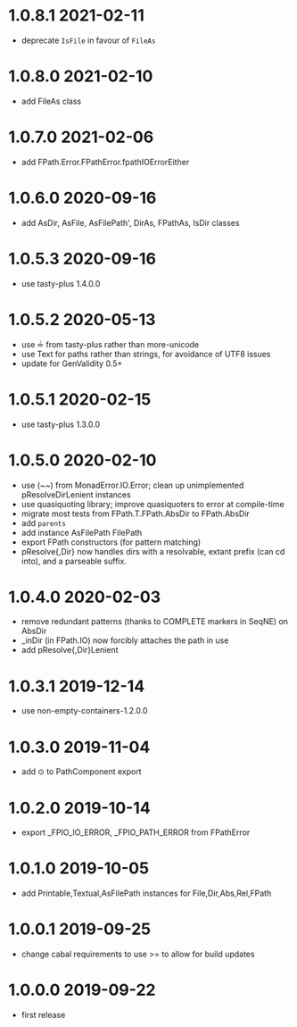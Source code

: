 1.0.8.1 2021-02-11
==================
- deprecate `IsFile` in favour of `FileAs`

1.0.8.0 2021-02-10
==================
- add FileAs class

1.0.7.0 2021-02-06
==================
- add FPath.Error.FPathError.fpathIOErrorEither

1.0.6.0 2020-09-16
==================
- add AsDir, AsFile, AsFilePath', DirAs, FPathAs, IsDir classes

1.0.5.3 2020-09-16
==================
- use tasty-plus 1.4.0.0

1.0.5.2 2020-05-13
==================
- use ≟ from tasty-plus rather than more-unicode
- use Text for paths rather than strings, for avoidance of UTF8 issues
- update for GenValidity 0.5+

1.0.5.1 2020-02-15
==================
- use tasty-plus 1.3.0.0

1.0.5.0 2020-02-10
==================
- use (~~) from MonadError.IO.Error; clean up unimplemented pResolveDirLenient
  instances
- use quasiquoting library; improve quasiquoters to error at compile-time
- migrate most tests from FPath.T.FPath.AbsDir to FPath.AbsDir
- add `parents`
- add instance AsFilePath FilePath
- export FPath constructors (for pattern matching)
- pResolve{,Dir} now handles dirs with a resolvable, extant prefix (can cd
  into), and a parseable suffix.

1.0.4.0 2020-02-03
==================
- remove redundant patterns (thanks to COMPLETE markers in SeqNE) on AbsDir
- _inDir (in FPath.IO) now forcibly attaches the path in use
- add pResolve{,Dir}Lenient

1.0.3.1 2019-12-14
==================
- use non-empty-containers-1.2.0.0

1.0.3.0 2019-11-04
==================
- add ⊙ to PathComponent export

1.0.2.0 2019-10-14
==================
- export _FPIO_IO_ERROR, _FPIO_PATH_ERROR from FPathError

1.0.1.0 2019-10-05
==================
- add Printable,Textual,AsFilePath instances for File,Dir,Abs,Rel,FPath

1.0.0.1 2019-09-25
==================
- change cabal requirements to use >= to allow for build updates

1.0.0.0 2019-09-22
==================
- first release
